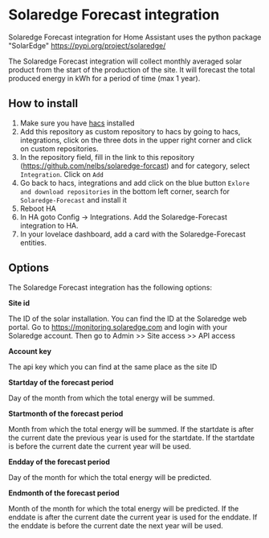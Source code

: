 # Solaredge Forecast integration

Solaredge Forecast integration for Home Assistant uses the python package "SolarEdge" https://pypi.org/project/solaredge/

The Solaredge Forecast integration will collect monthly averaged solar product from the start of the production of the site.
It will forecast the total produced energy in kWh for a period of time (max 1 year).

## How to install

1. Make sure you have [hacs](https://hacs.xyz/) installed
2. Add this repository as custom repository to hacs by going to hacs, integrations, click on the three dots in the upper right corner and click on custom repositories.
3. In the repository field, fill in the link to this repository (https://github.com/nelbs/solaredge-forcast) and for category, select `Integration`. Click on `Add`
4. Go back to hacs, integrations and add click on the blue button `Exlore and download repositories` in the bottom left corner, search for `Solaredge-Forecast` and install it 
5. Reboot HA
6. In HA goto Config -> Integrations. Add the Solaredge-Forecast integration to HA.
7. In your lovelace dashboard, add a card with the Solaredge-Forecast entities.

## Options

The Solaredge Forecast integration has the following options:

**Site id**

The ID of the solar installation. You can find the ID at the Solaredge web portal.
Go to https://monitoring.solaredge.com and login with your Solaredge account. Then go to Admin >> Site access >> API access

**Account key**

The api key which you can find at the same place as the site ID

**Startday of the forecast period**

Day of the month from which the total energy will be summed.  

**Startmonth of the forecast period**

Month from which the total energy will be summed. If the startdate is after the current date the
previous year is used for the startdate. If the startdate is before the current date the current year will be used.

**Endday of the forecast period**

Day of the month for which the total energy will be predicted.  

**Endmonth of the forecast period**

Month of the month for which the total energy will be predicted. If the enddate is after the current date the
current year is used for the enddate. If the enddate is before the current date the next year will be used.
